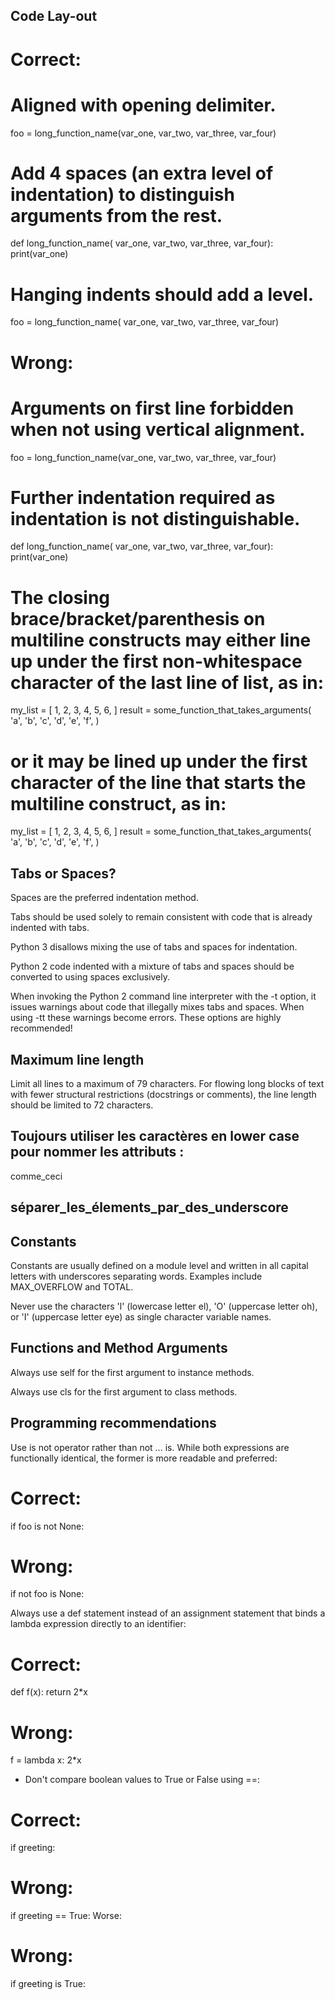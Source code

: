 ## Code Lay-out
# Correct:

# Aligned with opening delimiter.
foo = long_function_name(var_one, var_two,
                         var_three, var_four)

# Add 4 spaces (an extra level of indentation) to distinguish arguments from the rest.
def long_function_name(
        var_one, var_two, var_three,
        var_four):
    print(var_one)

# Hanging indents should add a level.
foo = long_function_name(
    var_one, var_two,
    var_three, var_four)

# Wrong:

# Arguments on first line forbidden when not using vertical alignment.
foo = long_function_name(var_one, var_two,
    var_three, var_four)

# Further indentation required as indentation is not distinguishable.
def long_function_name(
    var_one, var_two, var_three,
    var_four):
    print(var_one)

# The closing brace/bracket/parenthesis on multiline constructs may either line up under the first non-whitespace character of the last line of list, as in:

my_list = [
    1, 2, 3,
    4, 5, 6,
    ]
result = some_function_that_takes_arguments(
    'a', 'b', 'c',
    'd', 'e', 'f',
    )

# or it may be lined up under the first character of the line that starts the multiline construct, as in:

my_list = [
    1, 2, 3,
    4, 5, 6,
]
result = some_function_that_takes_arguments(
    'a', 'b', 'c',
    'd', 'e', 'f',
)

## Tabs or Spaces?
Spaces are the preferred indentation method.

Tabs should be used solely to remain consistent with code that is already indented with tabs.

Python 3 disallows mixing the use of tabs and spaces for indentation.

Python 2 code indented with a mixture of tabs and spaces should be converted to using spaces exclusively.

When invoking the Python 2 command line interpreter with the -t option, it issues warnings about code that illegally mixes tabs and spaces. When using -tt these warnings become errors. These options are highly recommended!

## Maximum line length 
Limit all lines to a maximum of 79 characters.
For flowing long blocks of text with fewer structural restrictions (docstrings or comments), the line length should be limited to 72 characters.

## Toujours utiliser les caractères en lower case pour nommer les attributs : 
comme_ceci

## séparer_les_élements_par_des_underscore

## Constants
Constants are usually defined on a module level and written in all capital letters with underscores separating words. Examples include MAX_OVERFLOW and TOTAL.

Never use the characters 'l' (lowercase letter el), 'O' (uppercase letter oh), or 'I' (uppercase letter eye) as single character variable names.

## Functions and Method Arguments 
Always use self for the first argument to instance methods.

Always use cls for the first argument to class methods.

## Programming recommendations

Use is not operator rather than not ... is. While both expressions are functionally identical, the former is more readable and preferred:

# Correct:
if foo is not None:
# Wrong:
if not foo is None:

Always use a def statement instead of an assignment statement that binds a lambda expression directly to an identifier:

# Correct:
def f(x): return 2*x
# Wrong:
f = lambda x: 2*x

- Don't compare boolean values to True or False using ==:

# Correct:
if greeting:
# Wrong:
if greeting == True:
Worse:

# Wrong:
if greeting is True: